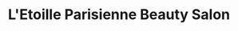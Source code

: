 ---
title: "L'Etoille Parisienne Beauty Salon"
url: /redmond/letoille-parisienne-beauty-salon/
shop: beauty
---